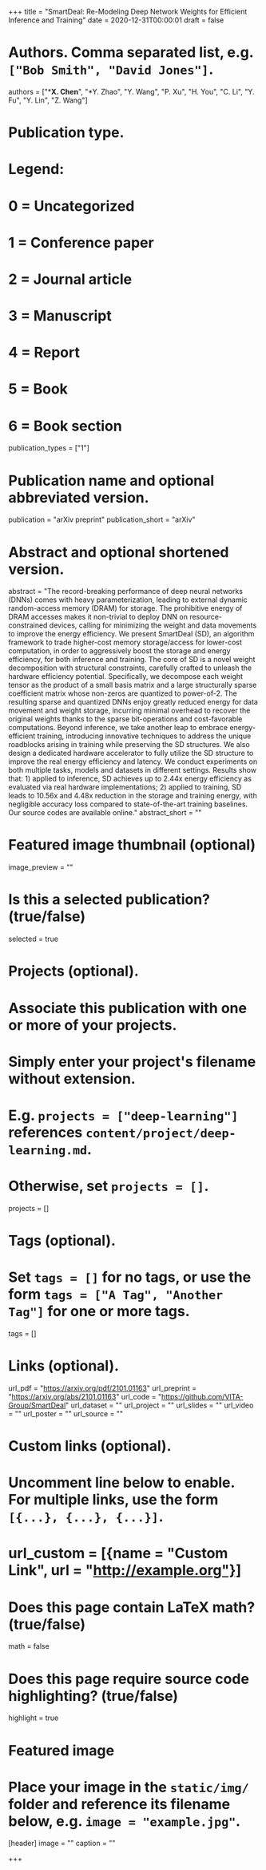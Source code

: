 +++
title = "SmartDeal: Re-Modeling Deep Network Weights for Efficient Inference and Training"
date = 2020-12-31T00:00:01
draft = false

# Authors. Comma separated list, e.g. `["Bob Smith", "David Jones"]`.
authors = ["***X. Chen**", "*Y. Zhao", "Y. Wang", "P. Xu", "H. You", "C. Li", "Y. Fu", "Y. Lin", "Z. Wang"]

# Publication type.
# Legend:
# 0 = Uncategorized
# 1 = Conference paper
# 2 = Journal article
# 3 = Manuscript
# 4 = Report
# 5 = Book
# 6 = Book section
publication_types = ["1"]

# Publication name and optional abbreviated version.
publication = "arXiv preprint"
publication_short = "arXiv"

# Abstract and optional shortened version.
abstract = "The record-breaking performance of deep neural networks (DNNs) comes with heavy parameterization, leading to external dynamic random-access memory (DRAM) for storage. The prohibitive energy of DRAM accesses makes it non-trivial to deploy DNN on resource-constrained devices, calling for minimizing the weight and data movements to improve the energy efficiency. We present SmartDeal (SD), an algorithm framework to trade higher-cost memory storage/access for lower-cost computation, in order to aggressively boost the storage and energy efficiency, for both inference and training. The core of SD is a novel weight decomposition with structural constraints, carefully crafted to unleash the hardware efficiency potential. Specifically, we decompose each weight tensor as the product of a small basis matrix and a large structurally sparse coefficient matrix whose non-zeros are quantized to power-of-2. The resulting sparse and quantized DNNs enjoy greatly reduced energy for data movement and weight storage, incurring minimal overhead to recover the original weights thanks to the sparse bit-operations and cost-favorable computations. Beyond inference, we take another leap to embrace energy-efficient training, introducing innovative techniques to address the unique roadblocks arising in training while preserving the SD structures. We also design a dedicated hardware accelerator to fully utilize the SD structure to improve the real energy efficiency and latency. We conduct experiments on both multiple tasks, models and datasets in different settings. Results show that: 1) applied to inference, SD achieves up to 2.44x energy efficiency as evaluated via real hardware implementations; 2) applied to training, SD leads to 10.56x and 4.48x reduction in the storage and training energy, with negligible accuracy loss compared to state-of-the-art training baselines. Our source codes are available online."
abstract_short = ""

# Featured image thumbnail (optional)
image_preview = ""

# Is this a selected publication? (true/false)
selected = true

# Projects (optional).
#   Associate this publication with one or more of your projects.
#   Simply enter your project's filename without extension.
#   E.g. `projects = ["deep-learning"]` references `content/project/deep-learning.md`.
#   Otherwise, set `projects = []`.
projects = []

# Tags (optional).
#   Set `tags = []` for no tags, or use the form `tags = ["A Tag", "Another Tag"]` for one or more tags.
tags = []

# Links (optional).
url_pdf = "https://arxiv.org/pdf/2101.01163"
url_preprint = "https://arxiv.org/abs/2101.01163"
url_code = "https://github.com/VITA-Group/SmartDeal"
url_dataset = ""
url_project = ""
url_slides = ""
url_video = ""
url_poster = ""
url_source = ""

# Custom links (optional).
#   Uncomment line below to enable. For multiple links, use the form `[{...}, {...}, {...}]`.
# url_custom = [{name = "Custom Link", url = "http://example.org"}]

# Does this page contain LaTeX math? (true/false)
math = false

# Does this page require source code highlighting? (true/false)
highlight = true

# Featured image
# Place your image in the `static/img/` folder and reference its filename below, e.g. `image = "example.jpg"`.
[header]
image = ""
caption = ""

+++
